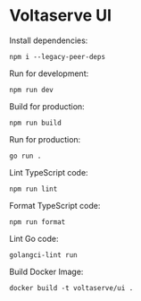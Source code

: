 # Voltaserve UI

Install dependencies:

```shell
npm i --legacy-peer-deps
```

Run for development:

```shell
npm run dev
```

Build for production:

```shell
npm run build
```

Run for production:

```shell
go run .
```

Lint TypeScript code:

```shell
npm run lint
```

Format TypeScript code:

```shell
npm run format
```

Lint Go code:

```shell
golangci-lint run
```

Build Docker Image:

```shell
docker build -t voltaserve/ui .
```
